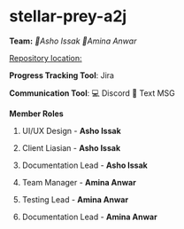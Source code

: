 # stellar-prey-a2j

**Team:**  *🦋Asho Issak* *🌹Amina Anwar*

[Repository location:](https://github.com/soft-eng-practicum/stellar-prey-a2j)

**Progress Tracking Tool**: Jira

**Communication Tool**: 💻 Discord 📲 Text MSG 

**Member Roles**

1. UI/UX Design - **Asho Issak**
2. Client Liasian - **Asho Issak**
3. Documentation Lead - **Asho Issak**
	
	
1. Team Manager - **Amina Anwar**
2. Testing Lead - **Amina Anwar**
3. Documentation Lead - **Amina Anwar**


